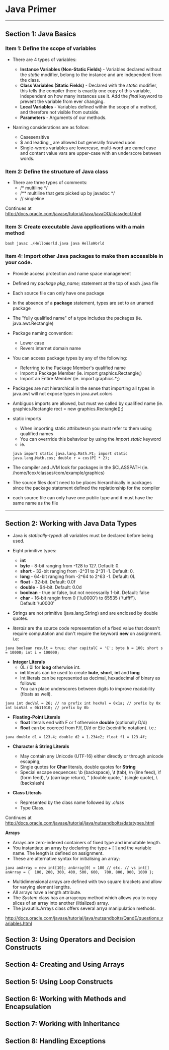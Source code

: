 # Java Primer

----

## Section 1: Java Basics

### Item 1: Define the scope of variables

- There are 4 types of variables:
  - **Instance Variables (Non-Static Fields)** - Variables declared without the *static* modifier, belong to the instance and are independent from the class.
  - **Class Variables (Static Fields)** - Declared with the *static* modifier, this tells the compiler there is exactly one copy of this variable, independent on how many instances use it. Add the *final* keyword to prevent the variable from ever changing.
  - **Local Variables** - Variables defined within the scope of a method, and therefore not visible from outside.
  - **Parameters** - Arguments of our methods.

- Naming considerations are as follow:
  - Casesensitive
  - $ and leading _ are allowed but generally frowned upon
  - Single-words variables are lowercase, multi-word are camel case and contant value vars are upper-case with an underscore between words.


### Item 2: Define the structure of Java class

- There are three types of comments:
  - /* multiline */
  - /** multiline that gets picked up by javadoc */
  - // singleline

Continues at http://docs.oracle.com/javase/tutorial/java/javaOO/classdecl.html


### Item 3: Create executable Java applications with a main method

``bash
javac ./HelloWorld.java
java HelloWorld
``

### Item 4: Import other Java packages to make them accessible in your code.
 
- Provide access protection and name space management
- Defined my *package pkg_name;* statement at the top of each .java file
- Each source file can only have one package
- In the absence of a **package** statement, types are set to an unamed package
- The "fully qualified name" of a type includes the packages (ie. java.awt.Rectangle)
- Package naming convention:
  - Lower case
  - Revers internet domain name
- You can access package types by any of the following:
  - Referring to the Package Member's qualified name
  - Import a Package Member (ie. import graphics.Rectangle;)
  - Import an Entire Member (ie. import graphics.*;)
- Packages are not hierarchical in the sense that importing all types in java.awt will not expose types in java.awt.colors
- Ambiguos imports are allowed, but must we called by qualified name (ie. graphics.Rectangle rect = new graphics.Rectangle();)
- static imports
  - When importing static attributesm you must refer to them using qualified names
  - You can overrride this behaviour by using the *import static* keyword
  - ie.
 
  ``java
  import static java.lang.Math.PI;
  import static java.lang.Math.cos;
  double r = cos(PI * 2);
  ``
 
- The compiler and JVM look for packages in the $CLASSPATH (ie. /home/fcox/classes/com/example/graphics)
- The source files don't need to be places hierarchically in packages since the package statement defined the replationship for the compiler
- each source file can only have one public type and it must have the same name as the file

----

## Section 2: Working with Java Data Types

- Java is *statically-typed*: all variables must be declared before being used.
- Eight primitive types:

  - **int**
  - **byte** - 8-bit ranging from -128 to 127. Default: 0.
  - **short** - 32-bit ranging from -2^31 to 2^31 -1. Default: 0.
  - **long** - 64-bit ranging from -2^64 to 2^63 -1. Default: 0L
  - **float** - 32-bit. Default: 0.0f
  - **double** - 64-bit. Default: 0.0d
  - **boolean** - true or false, but not necessarily 1-bit. Default: false
  - **char** - 16-bit rangin from 0 ('/u0000') to 65535 ('\uffff'). Default:'\u0000'

- Strings are not primitive (java.lang.String) and are enclosed by double quotes.

- *literals* are the source code representation of a fixed value that doesn't require computation and don't require the keyword **new** on assignment. i.e:

``java
boolean result = true;
char capitalC = 'C';
byte b = 100;
short s = 10000;
int i = 100000;
``

  - **Integer Literals** 
    - 0L / 0l for **long** otherwise int.
    - **int** literals can be used to create **bute**, **short**, **int** and **long**
    - Int literals can be represented as decimal, hexadecimal of binary as follows:
    - You can place underscores between digits to improve readability (floats as well).

``java
int decVal = 26; // no prefix
int hexVal = 0x1a; // prefix by 0x
int binVal = 0b11010; // prefix by 0b
``

  - **Floating-Point Literals**
    - **float** literals end with F or f otherwise **double** (optionally D/d)
    - **float** can be coerced from F/f, D/d or E/e (sceintific notation). i.e.:

``java
double d1 = 123.4;
double d2 = 1.234e2;
float f1 = 123.4f;
``

  - **Character & String Literals**
    - May contain any Unicode (UTF-16) either directly or through unicode escaping;
    - Single quotes for **Char** literals, double quotes for **String**
    - Special escape sequences: \b (backspace), \t (tab), \n (line feed), \f (form feed), \r (carriage return), \" (double quote, \' (single quote), \\ (backslash)

  - **Class Literals**
    - Represented by the class name followed by *.class*
    - Type Class.


Continues at http://docs.oracle.com/javase/tutorial/java/nutsandbolts/datatypes.html

**Arrays**

- Arrays are zero-indexed containers of fixed type and immutable length.
- You instantiate an array by declaring the type + [ ] and the variable name. The length is defined on assignment.
- These are alternative syntax for initialising an array:

``java
anArray = new int[10];
anArray[0] = 100 // etc.
// vs
int[] anArray = { 
    100, 200, 300,
    400, 500, 600, 
    700, 800, 900, 1000
};
``

- Multidimensional arrays are defined with two square brackets and allow for varying element lengths.
- All arrays have a length attribute.
- The *System* class has an arraycopy method which allows you to copy slices of an array into another (iitialized) array.
- The javautils.Arrays class offers several arrya manipulation methods.

http://docs.oracle.com/javase/tutorial/java/nutsandbolts/QandE/questions_variables.html

## Section 3: Using Operators and Decision Constructs

## Section 4: Creating and Using Arrays

## Section 5: Using Loop Constructs

## Section 6: Working with Methods and Encapsulation

## Section 7: Working with Inheritance

## Section 8: Handling Exceptions